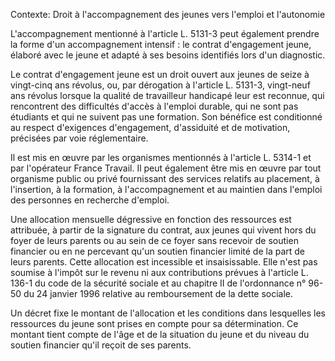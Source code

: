 Contexte: Droit à l'accompagnement des jeunes vers l'emploi et l'autonomie

L'accompagnement mentionné à l'article L. 5131-3 peut également prendre la forme d'un accompagnement intensif : le contrat d'engagement jeune, élaboré avec le jeune et adapté à ses besoins identifiés lors d'un diagnostic.

Le contrat d'engagement jeune est un droit ouvert aux jeunes de seize à vingt-cinq ans révolus, ou, par dérogation à l'article L. 5131-3, vingt-neuf ans révolus lorsque la qualité de travailleur handicapé leur est reconnue, qui rencontrent des difficultés d'accès à l'emploi durable, qui ne sont pas étudiants et qui ne suivent pas une formation. Son bénéfice est conditionné au respect d'exigences d'engagement, d'assiduité et de motivation, précisées par voie réglementaire.

Il est mis en œuvre par les organismes mentionnés à l'article L. 5314-1 et par l'opérateur France Travail. Il peut également être mis en œuvre par tout organisme public ou privé fournissant des services relatifs au placement, à l'insertion, à la formation, à l'accompagnement et au maintien dans l'emploi des personnes en recherche d'emploi.

Une allocation mensuelle dégressive en fonction des ressources est attribuée, à partir de la signature du contrat, aux jeunes qui vivent hors du foyer de leurs parents ou au sein de ce foyer sans recevoir de soutien financier ou en ne percevant qu'un soutien financier limité de la part de leurs parents. Cette allocation est incessible et insaisissable. Elle n'est pas soumise à l'impôt sur le revenu ni aux contributions prévues à l'article L. 136-1 du code de la sécurité sociale et au chapitre II de l'ordonnance n° 96-50 du 24 janvier 1996 relative au remboursement de la dette sociale.

Un décret fixe le montant de l'allocation et les conditions dans lesquelles les ressources du jeune sont prises en compte pour sa détermination. Ce montant tient compte de l'âge et de la situation du jeune et du niveau du soutien financier qu'il reçoit de ses parents.